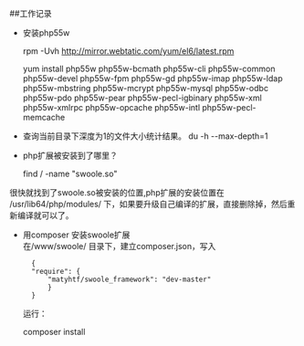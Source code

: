 ##工作记录

- 安装php55w
   
     rpm -Uvh http://mirror.webtatic.com/yum/el6/latest.rpm
            
    yum install php55w  php55w-bcmath php55w-cli php55w-common  php55w-devel php55w-fpm    php55w-gd php55w-imap  php55w-ldap php55w-mbstring php55w-mcrypt php55w-mysql   php55w-odbc   php55w-pdo   php55w-pear  php55w-pecl-igbinary  php55w-xml php55w-xmlrpc php55w-opcache php55w-intl php55w-pecl-memcache

- 查询当前目录下深度为1的文件大小统计结果。
	du -h --max-depth=1

- php扩展被安装到了哪里？

	find / -name "swoole.so" 

很快就找到了swoole.so被安装的位置,php扩展的安装位置在 /usr/lib64/php/modules/ 下，如果要升级自己编译的扩展，直接删除掉，然后重新编译就可以了。

- 用composer 安装swoole扩展  
    在/www/swoole/ 目录下，建立composer.json，写入
    
        {
        "require": {
            "matyhtf/swoole_framework": "dev-master"
            }
        }
        
    运行：
    
    composer install
    
